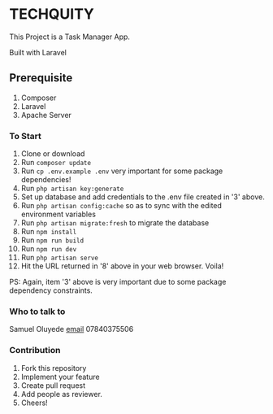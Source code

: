 # TECHQUITY

This Project is a Task Manager App.

Built with Laravel

## Prerequisite

1. Composer
2. Laravel
3. Apache Server

### To Start

1. Clone or download
2. Run `composer update`
3. Run `cp .env.example .env` very important for some package dependencies!
4. Run `php artisan key:generate`
5. Set up database and add credentials to the .env file created in '3' above.
6. Run `php artisan config:cache` so as to sync with the edited environment variables
7. Run `php artisan migrate:fresh` to migrate the database
8. Run `npm install`
9. Run `npm run build`
10. Run `npm run dev`
11. Run `php artisan serve`
12. Hit the URL returned in '8' above in your web browser. Voila!

PS: Again, item '3' above is very important due to some package dependency constraints.

### Who to talk to

Samuel Oluyede [email](mailto:masei25@gmail.com) 07840375506

### Contribution

1. Fork this repository
2. Implement your feature
3. Create pull request
4. Add people as reviewer.
5. Cheers!
